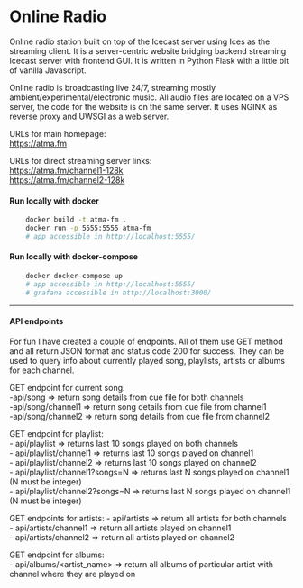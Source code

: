 # Online Radio 
Online radio station built on top of the Icecast server using Ices as the streaming client. It is a server-centric website bridging backend streaming Icecast server with frontend GUI. It is written in Python Flask with a little bit of vanilla Javascript.

Online radio is broadcasting live 24/7, streaming mostly ambient/experimental/electronic music. All audio files are located on a VPS server, the code for the website is on the same server. It uses NGINX as reverse proxy and UWSGI as a web server.

URLs for main homepage:   
https://atma.fm  

URLs for direct streaming server links:  
https://atma.fm/channel1-128k  
https://atma.fm/channel2-128k

#### Run locally with docker
```sh
    docker build -t atma-fm .
    docker run -p 5555:5555 atma-fm
    # app accessible in http://localhost:5555/
```
#### Run locally with docker-compose
```sh
    docker docker-compose up
    # app accessible in http://localhost:5555/
    # grafana accessible in http://localhost:3000/
```
------
#### API endpoints
For fun I have created a couple of endpoints. All of them use GET method and all return JSON format and status code 200 for success. They can be used to query info about currently played song, playlists, artists or albums for each channel. 

 GET endpoint for current song:  
    -api/song => return song details from cue file for both channels  
    -api/song/channel1 => return song details from cue file from channel1  
    -api/song/channel2 => return song details from cue file from channel2  

GET endpoint for playlist:  
    - api/playlist => returns last 10 songs played on both channels  
    - api/playlist/channel1 => returns last 10 songs played on channel1   
    - api/playlist/channel2 => returns last 10 songs played on channel2   
    - api/playlist/channel1?songs=N => returns last N songs played on channel1 (N must be integer)  
    - api/playlist/channel2?songs=N => returns last N songs played on channel1 (N must be integer)  

GET endpoints for artists: 
    - api/artists => return all artists for both channels  
    - api/artists/channel1 => return all artists played on channel1  
    - api/artists/channel2 => return all artists played on channel2  

GET endpoint for albums:  
    - api/albums/<artist_name> => return all albums of particular artist with channel where they are played on  
